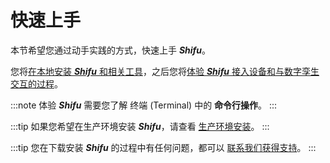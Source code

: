 # 快速上手

本节希望您通过动手实践的方式，快速上手 ***Shifu***。

您将[在本地安装 ***Shifu*** 和相关工具](./demo-install.md)，之后您将[体验 ***Shifu*** 接入设备和与数字孪生交互的过程](./demo-try.md)。

:::note
体验 ***Shifu*** 需要您了解 终端 (Terminal) 中的 **命令行操作**。
:::

:::tip
如果您希望在生产环境安装 ***Shifu***，请查看 [生产环境安装](guides/install-shifu-prod.md)。
:::

:::tip
您在下载安装 ***Shifu*** 的过程中有任何问题，都可以 [联系我们获得支持](community/join.md)。
:::
